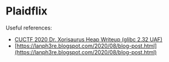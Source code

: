 # Plaidflix

Useful references:

* [CUCTF 2020 Dr. Xorisaurus Heap Writeup (glibc 2.32 UAF)](https://www.willsroot.io/2020/10/cuctf-2020-dr-xorisaurus-heap-writeup.html)
* [https://lanph3re.blogspot.com/2020/08/blog-post.html](https://lanph3re.blogspot.com/2020/08/blog-post.html)
